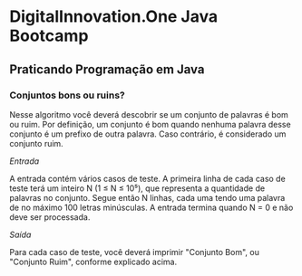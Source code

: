 # DigitalInnovation.One Java Bootcamp

## Praticando Programação em Java

### Conjuntos bons ou ruins?

Nesse algoritmo você deverá descobrir se um conjunto de palavras é bom ou ruim. Por definição, um conjunto é bom quando nenhuma palavra desse conjunto é um prefixo de outra palavra. Caso contrário, é considerado um conjunto ruim.

_Entrada_

A entrada contém vários casos de teste. A primeira linha de cada caso de teste terá um inteiro N (1 ≤ N ≤ 10⁵), que representa a quantidade de palavras no conjunto. Segue então N linhas, cada uma tendo uma palavra de no máximo 100 letras minúsculas. A entrada termina quando N = 0 e não deve ser processada.

_Saída_

Para cada caso de teste, você deverá imprimir "Conjunto Bom", ou "Conjunto Ruim", conforme explicado acima.